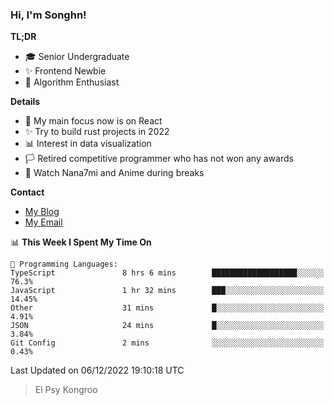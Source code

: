 ### Hi, I'm Songhn!

**TL;DR**

- 🎓 Senior Undergraduate
- ✨ Frontend Newbie
- 🎈 Algorithm Enthusiast

**Details**

- 🎯 My main focus now is on React
- ✨ Try to build rust projects in 2022
- 📊 Interest in data visualization
- 🏳️ Retired competitive programmer who has not won any awards
- 🍵 Watch Nana7mi and Anime during breaks

**Contact**
- [My Blog](https://blog.songhn.com)
- [My Email](mailto:songhn233@gmail.com)

<!--START_SECTION:waka-->
📊 **This Week I Spent My Time On** 

```text
💬 Programming Languages: 
TypeScript               8 hrs 6 mins        ███████████████████░░░░░░   76.3% 
JavaScript               1 hr 32 mins        ███░░░░░░░░░░░░░░░░░░░░░░   14.45% 
Other                    31 mins             █░░░░░░░░░░░░░░░░░░░░░░░░   4.91% 
JSON                     24 mins             █░░░░░░░░░░░░░░░░░░░░░░░░   3.84% 
Git Config               2 mins              ░░░░░░░░░░░░░░░░░░░░░░░░░   0.43%

```


 Last Updated on 06/12/2022 19:10:18 UTC
<!--END_SECTION:waka-->

> El Psy Kongroo
